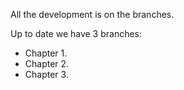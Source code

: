 All the development is on the branches.

Up to date we have 3 branches:
- Chapter 1.
- Chapter 2.
- Chapter 3.
